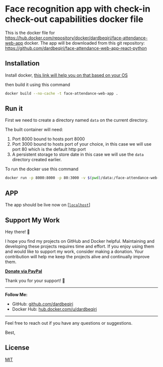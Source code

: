 # Face recognition app with check-in check-out capabilities docker file

This is the docker file for https://hub.docker.com/repository/docker/dardbeqiri/face-attendance-web-app docker. 
The app will be downloaded from this git repository: https://github.com/dardbeqiri/face-attendance-web-app-react-python

## Installation

Install docker, [this link will help you on that based on your OS](https://docs.docker.com/engine/install/)

then build it using this command 
```bash
docker build --no-cache -t face-attendance-web-app .
```

## Run it
First we need to create a directory named ```data``` on the current directory.

The built container will need: 
1. Port 8000 bound to hosts port 8000
2. Port 3000 bound to hosts port of your choice, in this case we will use port 80 which is the default http port
3. A persistent storage to store date in this case we will use the ```data``` directory created earlier.

To run the docker use this command
```bash
docker run -p 8000:8000 -p 80:3000 -v $(pwd)/data:/face-attendance-web-app-react-python/backend/data dardbeqiri/face-attendance-web-app
```
## APP 

The app should be live now on [[```localhost```]](http://localhost)
 

## Support My Work

Hey there! 👋

I hope you find my projects on GitHub and Docker helpful. Maintaining and developing these projects requires time and effort. If you enjoy using them and would like to support my work, consider making a donation. Your contribution will help me keep the projects alive and continually improve them.

**[Donate via PayPal](https://paypal.me/dardbeqiri)**

Thank you for your support! 🙏

---

**Follow Me:**
- GitHub: [github.com/dardbeqiri](https://github.com/dardbeqiri)
- Docker Hub: [hub.docker.com/u/dardbeqiri](https://hub.docker.com/u/dardbeqiri)

---

Feel free to reach out if you have any questions or suggestions.

Best,

## License

[MIT](https://choosealicense.com/licenses/mit/)
